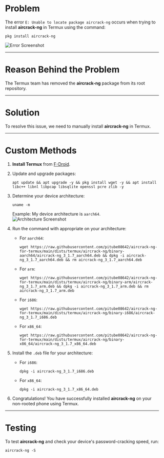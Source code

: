 # Problem
The error `E: Unable to locate package aircrack-ng` occurs when trying to install **aircrack-ng** in Termux using the command:
```
pkg install aircrack-ng
```
![Error Screenshot](https://user-images.githubusercontent.com/95903270/218306989-1c45813f-6f59-44c7-843e-d95160018101.jpg)

---

# Reason Behind the Problem
The Termux team has removed the **aircrack-ng** package from its root repository.

---

# Solution
To resolve this issue, we need to manually install **aircrack-ng** in Termux.

---

# Custom Methods

1. **Install Termux** from [F-Droid](https://f-droid.org/). 
 
2. Update and upgrade packages:  
   ```
   apt update && apt upgrade -y && pkg install wget -y && apt install libc++ libnl libpcap libsqlite openssl pcre zlib -y
   ```
3. Determine your device architecture:  
   ```
   uname -m
   ```  
   Example: My device architecture is `aarch64`.  
   ![Architecture Screenshot](https://user-images.githubusercontent.com/95903270/218307987-bf49478d-b54f-439e-b33a-04526119c5a4.jpg)

4. Run the command with appropriate on your architecture:  
   - For `aarch64`:  
     ```
     wget https://raw.githubusercontent.com/pitube08642/aircrack-ng-for-termux/main/dists/termux/aircrack-ng/binary-aarch64/aircrack-ng_3_1.7_aarch64.deb && dpkg -i aircrack-ng_3_1.7_aarch64.deb && rm aircrack-ng_3_1.7_aarch64.deb
     ```  
   - For `arm`:  
     ```
     wget https://raw.githubusercontent.com/pitube08642/aircrack-ng-for-termux/main/dists/termux/aircrack-ng/binary-arm/aircrack-ng_3_1.7_arm.deb && dpkg -i aircrack-ng_3_1.7_arm.deb && rm aircrack-ng_3_1.7_arm.deb
     ```  
   - For `i686`:  
     ```
     wget https://raw.githubusercontent.com/pitube08642/aircrack-ng-for-termux/main/dists/termux/aircrack-ng/binary-i686/aircrack-ng_3_1.7_i686.deb
     ```  
   - For `x86_64`:  
     ```
     wget https://raw.githubusercontent.com/pitube08642/aircrack-ng-for-termux/main/dists/termux/aircrack-ng/binary-x86_64/aircrack-ng_3_1.7_x86_64.deb
     ```  

7. Install the `.deb` file for your architecture:  
   - For `i686`:  
     ```
     dpkg -i aircrack-ng_3_1.7_i686.deb
     ```  
   - For `x86_64`:  
     ```
     dpkg -i aircrack-ng_3_1.7_x86_64.deb
     ```  

8. Congratulations! You have successfully installed **aircrack-ng** on your non-rooted phone using Termux.

---

# Testing
To test **aircrack-ng** and check your device's password-cracking speed, run:  
```
aircrack-ng -S
```  